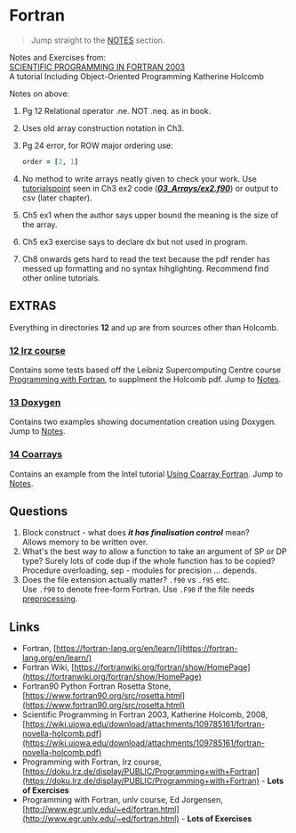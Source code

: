 # Fortran

> Jump straight to the [NOTES](./01_Notes/README.md) section.

Notes and Exercises from:  
[SCIENTIFIC PROGRAMMING IN FORTRAN 2003](https://wiki.uiowa.edu/download/attachments/109785161/fortran-novella-holcomb.pdf)  
A tutorial Including Object-Oriented Programming
Katherine Holcomb

Notes on above:

1. Pg 12 Relational operator .ne. NOT .neq. as in book.
2. Uses old array construction notation in Ch3.
3. Pg 24 error, for ROW major ordering use:

   ````fortran
   order = [2, 1]
   ````

4. No method to write arrays neatly given to check your work. Use [tutorialspoint](https://www.tutorialspoint.com.cach3.com/programming_example/hhj1FL/fortran-reshape-functions.html) seen in Ch3 ex2 code (***[03_Arrays/ex2.f90](./03_Arrays/ex2.f90)***) or output to csv (later chapter).
5. Ch5 ex1 when the author says upper bound the meaning is the size of the array.
6. Ch5 ex3 exercise says to declare dx but not used in program.
7. Ch8 onwards gets hard to read the text because the pdf render has messed up formatting and no syntax hihglighting. Recommend find other online tutorials.

## EXTRAS

Everything in directories **12** and up are from sources other than Holcomb.

### [12 lrz course](./12_lrz_course/README.md)

Contains some tests based off the Leibniz Supercomputing Centre course [Programming with Fortran](https://doku.lrz.de/display/PUBLIC/Programming+with+Fortran),
to supplment the Holcomb pdf. Jump to [Notes](./01_Notes/12_lrz_course.md).

### [13 Doxygen](./13_Doxygen/)

Contains two examples showing documentation creation using Doxygen. Jump to [Notes](./01_Notes/13_Doxygen.md).

### [14 Coarrays](./14_Coarrays/)

Contains an example from the Intel tutorial [Using Coarray Fortran](https://www.intel.com/content/www/us/en/docs/fortran-compiler/tutorial-coarray/18-0/overview.html). Jump to [Notes](./01_Notes/14_Coarrays.md).

## Questions

1. Block construct - what does ***it has finalisation control*** mean?  
   Allows memory to be written over.
2. What's the best way to allow a function to take an argument of SP or DP type? Surely lots of code dup if the whole function has to be copied?  
   Procedure overloading, sep - modules for precision ... depends.
3. Does the file extension actually matter? `.f90` vs `.f95` etc.  
   Use `.f90` to denote free-form Fortran. Use `.F90` if the file needs [preprocessing](https://fortranwiki.org/fortran/show/File+extensions).

## Links

- Fortran, [https://fortran-lang.org/en/learn/](https://fortran-lang.org/en/learn/)
- Fortran Wiki, [https://fortranwiki.org/fortran/show/HomePage](https://fortranwiki.org/fortran/show/HomePage)
- Fortran90 Python Fortran Rosetta Stone, [https://www.fortran90.org/src/rosetta.html](https://www.fortran90.org/src/rosetta.html)
- Scientific Programming in Fortran 2003, Katherine Holcomb, 2008, [https://wiki.uiowa.edu/download/attachments/109785161/fortran-novella-holcomb.pdf](https://wiki.uiowa.edu/download/attachments/109785161/fortran-novella-holcomb.pdf)
- Programming with Fortran, lrz course, [https://doku.lrz.de/display/PUBLIC/Programming+with+Fortran](https://doku.lrz.de/display/PUBLIC/Programming+with+Fortran) - **Lots of Exercises**
- Programming with Fortran, unlv course, Ed Jorgensen, [http://www.egr.unlv.edu/~ed/fortran.html](http://www.egr.unlv.edu/~ed/fortran.html) - **Lots of Exercises**
